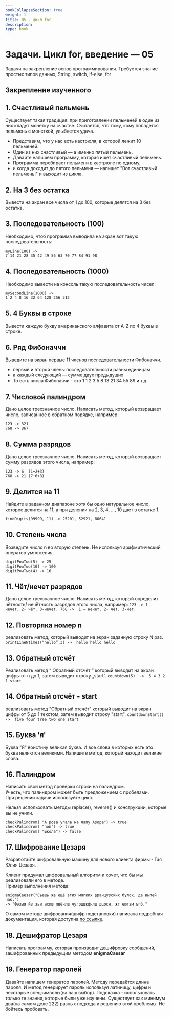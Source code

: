 ```yaml
---
bookCollapseSection: true
weight: 1
title: 05 - цикл for 
description: 
type: book 
---
```


# Задачи. Цикл for, введение — 05

Задачи на закрепление основ программирования.
Требуется знание простых типов данных, String, switch, if-else, for

## Закрепление изученного

## 1. Счастливый пельмень

Существует такая традиция: при приготовлении пельменей в один из них кладут монетку на счастье.  Считается, что тому, кому попадется пельмень с монеткой, улыбнется удача. 
   - Представим, что у нас есть кастрюля, в которой лежит 10 пельменей. 
   - Один из них счастливый —  а именно пятый пельмень. 
   - Давайте напишем программу, которая ищет счастливый пельмень. 
   - Программа перебирает пельмени в кастрюле по одному, 
   - и когда доходит до пятого пельменя —  напишет "Вот счастливый пельмень!" и выходит из цикла.
   
## 2. На 3 без остатка

Вывести на экран все числа от 1 до 100, которые делятся на 3 без остатка.

## 3. Последовательность (100) 

Необходимо, чтоб программа выводила на экран вот такую последовательность:
```
myLine(100) ->
7 14 21 28 35 42 49 56 63 70 77 84 91 98
```
    
## 4. Последовательность (1000)

Необходимо вывести на консоль такую последовательность чисел:
```
mySecondLine(1000) ->
1 2 4 8 16 32 64 128 256 512
```
    
## 5. 4 Буквы в строке

Вывести каждую букву американского алфавита от A-Z по 4 буквы в строке.

## 6. Ряд Фибоначчи

Выведите на экран первые 11 членов последовательности Фибоначчи.    
   - первый и второй члены последовательности равны единицам
   - а каждый следующий — сумме двух предыдущих
   - То есть числа Фибоначчи - это 1  1  2  3  5  8  13  21  34  55  89  и т.д.  
   
## 7. Числовой палиндром

Дано целое трехзначное число. Написать метод, который возвращает число, записанное в обратном порядке, например: 
```
123 -> 321
768 -> 867
```
    
## 8. Сумма разрядов

Дано целое трехзначное число. Написать метод, который возвращает сумму разрядов этого числа, например:
```
123 -> 6  (1+2+3)
768 -> 21 (7+6+8)
```
    
## 9. Делится на 11

Найдите в заданном диапазоне хотя бы одно натуральное число, которое делится на 11, а при делении на 2, 3, 4, ..., 10 дает в остатке 1.
```
findDigits(99999, 11) -> 25201, 52921, 80641
```
    
## 10. Степень числа

Возведите число n во вторую степень. Не используя арифмитический оператор умножения.
```
digitPowTwo(5) -> 25
digitPowTwo(10) -> 100
digitPowTwo(4) -> 16
```   
  
## 11. Чёт/нечет разрядов

Дано целое трехзначное число. Написать метод, который определит чётность/ нечётность разрядов этого числа, например: 
    ```
    123 -> 1 – нечет. 2- чёт. 3-нечет.
    768 ->  1 – нечет. 2- чёт. 3-чет.
    ```
    
## 12. Повторяка номер n

реализовать метод, который выводит на экран заданную строку N раз.
    ```
    printLineNtimes(“hello”,3) -> 
    hello
    hello
    hello 
    ```
    
## 13. Обратный отсчёт

Реализовать метод “ Обратный отсчёт ” который выводит на экран цифры от n до 1, затем выводит строку „start“.
    ```
    countdown(5)  -> 
    5
    4
    3
    2
    1
    start
    ```
    
## 14. Обратный отсчёт -  start

реализовать метод "Обратный отсчёт" который выводит на экран цифры от 5 до 1 текстом, затем выводит строку "start".
    ```
    countdownStart()  -> 
    five
    four
    tree
    two
    one
    start
    ```
    
## 15.  Буква 'я' 

Буква "Я" воистину великая буква. И все слова в которых есть это буква являются великими. Напишите метод, который находит великие слова. 
    
## 16. Палиндром

Написать свой метод проверки строки на палиндром.  
Учесть, что палиндром может быть предложением с пробелами.  
При решении задачи используйте цикл.   
    
Нельзя использовать методы replace(), reverse() и конструкции, которые вы не учили.
```
checkPalindrom( "А роза упала на лапу Азора") -> true 
checkPalindrom( "поп") -> true  
checkPalindrom( "школа") -> false
```

## 17. Шифрование Цезаря

Разработайте шифровальную машину для нового клиента фирмы - Гая Юлия Цезаря.  

Клиент придумал шифровальный алгоритм и хочет, что бы мы реализовали его в методе.    
Пример выполнения метода:
```
enigmaCaesar("Съешь же ещё этих мягких французских булок, да выпей чаю.")
-> "Фэзыя йз зьи ахлш пвёнлш чугрщцкфнлш дцосн, жг еютзм ъгб."
```

О самом методе шифрования(шифр подстановки) написана подробная документация, которая доступна [по ссылке](https://ru.wikipedia.org/wiki/%D0%A8%D0%B8%D1%84%D1%80_%D0%A6%D0%B5%D0%B7%D0%B0%D1%80%D1%8F).
 
## 18. Дешифратор Цезаря

Написать программу, которая производит дешифровку сообщений, зашифрованных предыдущим методом __enigmaCaesar__

## 19. Генератор паролей

Давайте напишем генератор паролей. Методу передаётся длина пароля. И метод генерирует пароль используя латиницу, цифры и некоторые спецсимволы(на ваш выбор). Подсказка - использовать только те знания, которые были уже изучены. Существует как минимум два(на самом деле 222) разных подхода к решению этой проблемы. Не бойтесь пробовать.

